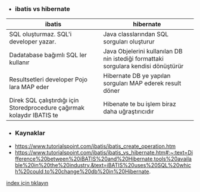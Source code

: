* ### ibatis vs hibernate
ibatis | hibernate | 
--- |--- |
SQL oluşturmaz. SQL'i developer yazar.|Java classlarından SQL sorguları oluşturur|
Dadatabase bağımlı SQL ler kullanır | Java Objelerini kullanılan DB nin istediği formattaki sorgulara kendisi dönüştürür |
Resultsetleri developer Pojo lara MAP eder | Hibernate DB ye yapılan sorguları MAP ederek result döner |
Direk SQL çalıştırdığı için Storedprocedure çağırmak kolaydır IBATIS te | Hibenate te bu işlem biraz daha uğraştırıcıdır |

* ### Kaynaklar
- https://www.tutorialspoint.com/ibatis/ibatis_create_operation.htm
- https://www.tutorialspoint.com/ibatis/ibatis_vs_hibernate.htm#:~:text=Difference%20between%20iBATIS%20and%20Hibernate,tools%20available%20in%20the%20industry.&text=iBATIS%20uses%20SQL%20which%20could,to%20change%20db%20in%20Hibernate.
    
[index için tıklayın](../README.md)
